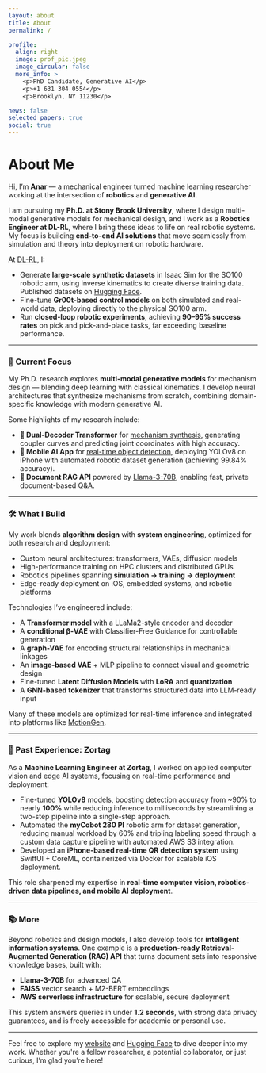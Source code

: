 ```yaml
---
layout: about
title: About
permalink: /

profile:
  align: right
  image: prof_pic.jpeg
  image_circular: false
  more_info: >
    <p>PhD Candidate, Generative AI</p>
    <p>+1 631 304 0554</p>
    <p>Brooklyn, NY 11230</p>

news: false
selected_papers: true
social: true
---
```


# About Me

Hi, I’m **Anar** — a mechanical engineer turned machine learning researcher working at the intersection of **robotics** and **generative AI**.  

I am pursuing my **Ph.D. at Stony Brook University**, where I design multi-modal generative models for mechanical design, and I work as a **Robotics Engineer at DL-RL**, where I bring these ideas to life on real robotic systems. My focus is building **end-to-end AI solutions** that move seamlessly from simulation and theory into deployment on robotic hardware.

At [DL-RL](https://anarnuri.github.io/projects/12_project/), I:  
- Generate **large-scale synthetic datasets** in Isaac Sim for the SO100 robotic arm, using inverse kinematics to create diverse training data. Published datasets on [Hugging Face](https://huggingface.co/anurizada).  
- Fine-tune **Gr00t-based control models** on both simulated and real-world data, deploying directly to the physical SO100 arm.  
- Run **closed-loop robotic experiments**, achieving **90–95% success rates** on pick and pick-and-place tasks, far exceeding baseline performance.  

---

### 🔬 Current Focus

My Ph.D. research explores **multi-modal generative models** for mechanism design — blending deep learning with classical kinematics. I develop neural architectures that synthesize mechanisms from scratch, combining domain-specific knowledge with modern generative AI.

Some highlights of my research include:  
- **🧠 Dual-Decoder Transformer** for [mechanism synthesis](https://anarnuri.github.io/projects/9_project/), generating coupler curves and predicting joint coordinates with high accuracy.  
- **📱 Mobile AI App** for [real-time object detection](https://anarnuri.github.io/projects/10_project/), deploying YOLOv8 on iPhone with automated robotic dataset generation (achieving 99.84% accuracy).  
- **📄 Document RAG API** powered by [Llama-3-70B](https://anarnuri.github.io/projects/11_project/), enabling fast, private document-based Q&A.  

---

### 🛠️ What I Build

My work blends **algorithm design** with **system engineering**, optimized for both research and deployment:  

- Custom neural architectures: transformers, VAEs, diffusion models  
- High-performance training on HPC clusters and distributed GPUs  
- Robotics pipelines spanning **simulation → training → deployment**  
- Edge-ready deployment on iOS, embedded systems, and robotic platforms  

Technologies I’ve engineered include:  
- A **Transformer model** with a LLaMa2-style encoder and decoder
- A **conditional β-VAE** with Classifier-Free Guidance for controllable generation  
- A **graph-VAE** for encoding structural relationships in mechanical linkages  
- An **image-based VAE** + MLP pipeline to connect visual and geometric design  
- Fine-tuned **Latent Diffusion Models** with **LoRA** and **quantization**  
- A **GNN-based tokenizer** that transforms structured data into LLM-ready input  

Many of these models are optimized for real-time inference and integrated into platforms like [MotionGen](https://motiongen.io).

---

### 🏢 Past Experience: Zortag

As a **Machine Learning Engineer at Zortag**, I worked on applied computer vision and edge AI systems, focusing on real-time performance and deployment:  

- Fine-tuned **YOLOv8** models, boosting detection accuracy from ~90% to nearly **100%** while reducing inference to milliseconds by streamlining a two-step pipeline into a single-step approach.  
- Automated the **myCobot 280 PI** robotic arm for dataset generation, reducing manual workload by 60% and tripling labeling speed through a custom data capture pipeline with automated AWS S3 integration.  
- Developed an **iPhone-based real-time QR detection system** using SwiftUI + CoreML, containerized via Docker for scalable iOS deployment.  

This role sharpened my expertise in **real-time computer vision, robotics-driven data pipelines, and mobile AI deployment**.

---

### 📚 More

Beyond robotics and design models, I also develop tools for **intelligent information systems**. One example is a **production-ready Retrieval-Augmented Generation (RAG) API** that turns document sets into responsive knowledge bases, built with:  

- **Llama-3-70B** for advanced QA  
- **FAISS** vector search + M2-BERT embeddings  
- **AWS serverless infrastructure** for scalable, secure deployment  

This system answers queries in under **1.2 seconds**, with strong data privacy guarantees, and is freely accessible for academic or personal use.  

---

Feel free to explore my [website](https://anarnuri.github.io) and [Hugging Face](https://huggingface.co/anurizada) to dive deeper into my work. Whether you're a fellow researcher, a potential collaborator, or just curious, I’m glad you’re here!
